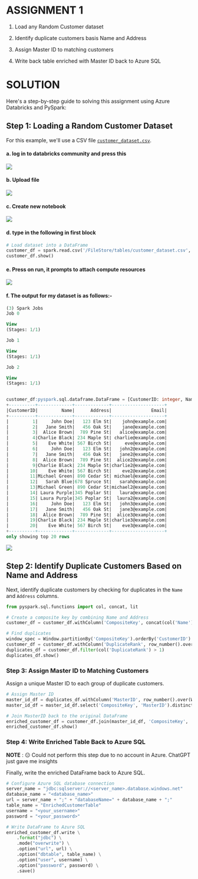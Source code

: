 # ASSIGNMENT 1

1. Load any Random Customer dataset 

2. Identify duplicate customers basis Name and Address 

3. Assign Master ID to matching customers 

4. Write back table enriched with Master ID back to Azure SQL

# SOLUTION

Here's a step-by-step guide to solving this assignment using Azure Databricks and PySpark:

## Step 1: Loading a Random Customer Dataset
For this example, we'll use a CSV file [`customer_dataset.csv`](./customer_dataset.csv).

#### a. log in to databricks community and press this
![](./Screenshot%20(902).png)

#### b. Upload file
![](./Screenshot%20(903).png)

#### c. Create new notebook
![](./Screenshot%20(904).png)

#### d. type in the following in first block
```python
# Load dataset into a DataFrame
customer_df = spark.read.csv('/FileStore/tables/customer_dataset.csv', header=True, inferSchema=True)
customer_df.show()
```
#### e. Press on run, it prompts to attach compute resources
![](./Screenshot%20(905).png)

#### f. The output for my dataset is as follows:-
```sql
(3) Spark Jobs
Job 0 

View
(Stages: 1/1)

Job 1 

View
(Stages: 1/1)

Job 2 

View
(Stages: 1/1)

 
customer_df:pyspark.sql.dataframe.DataFrame = [CustomerID: integer, Name: string ... 2 more fields]
+----------+-------------+-------------+--------------------+
|CustomerID|         Name|      Address|               Email|
+----------+-------------+-------------+--------------------+
|         1|     John Doe|   123 Elm St|    john@example.com|
|         2|   Jane Smith|   456 Oak St|    jane@example.com|
|         3|  Alice Brown|  789 Pine St|   alice@example.com|
|         4|Charlie Black| 234 Maple St| charlie@example.com|
|         5|    Eve White| 567 Birch St|     eve@example.com|
|         6|     John Doe|   123 Elm St|   john2@example.com|
|         7|   Jane Smith|   456 Oak St|   jane2@example.com|
|         8|  Alice Brown|  789 Pine St|  alice2@example.com|
|         9|Charlie Black| 234 Maple St|charlie2@example.com|
|        10|    Eve White| 567 Birch St|    eve2@example.com|
|        11|Michael Green| 890 Cedar St| michael@example.com|
|        12|   Sarah Blue|678 Spruce St|   sarah@example.com|
|        13|Michael Green| 890 Cedar St|michael2@example.com|
|        14| Laura Purple|345 Poplar St|   laura@example.com|
|        15| Laura Purple|345 Poplar St|  laura2@example.com|
|        16|     John Doe|   123 Elm St|   john3@example.com|
|        17|   Jane Smith|   456 Oak St|   jane3@example.com|
|        18|  Alice Brown|  789 Pine St|  alice3@example.com|
|        19|Charlie Black| 234 Maple St|charlie3@example.com|
|        20|    Eve White| 567 Birch St|    eve3@example.com|
+----------+-------------+-------------+--------------------+
only showing top 20 rows
```
![](./Screenshot%20(906).png)







## Step 2: Identify Duplicate Customers Based on Name and Address
Next, identify duplicate customers by checking for duplicates in the `Name` and `Address` columns.

```python
from pyspark.sql.functions import col, concat, lit

# Create a composite key by combining Name and Address
customer_df = customer_df.withColumn('CompositeKey', concat(col('Name'), lit('_'), col('Address')))

# Find duplicates
window_spec = Window.partitionBy('CompositeKey').orderBy('CustomerID')
customer_df = customer_df.withColumn('DuplicateRank', row_number().over(window_spec))
duplicates_df = customer_df.filter(col('DuplicateRank') > 1)
duplicates_df.show()
```

### Step 3: Assign Master ID to Matching Customers
Assign a unique Master ID to each group of duplicate customers.

```python
# Assign Master ID
master_id_df = duplicates_df.withColumn('MasterID', row_number().over(Window.orderBy(monotonically_increasing_id())))
master_id_df = master_id_df.select('CompositeKey', 'MasterID').distinct()

# Join MasterID back to the original DataFrame
enriched_customer_df = customer_df.join(master_id_df, 'CompositeKey', 'left')
enriched_customer_df.show()
```

### Step 4: Write Enriched Table Back to Azure SQL
**NOTE** : 😐 Could not perform this step due to no account in Azure. ChatGPT just gave me insights



Finally, write the enriched DataFrame back to Azure SQL.

```python
# Configure Azure SQL database connection
server_name = "jdbc:sqlserver://<server_name>.database.windows.net"
database_name = "<database_name>"
url = server_name + ";" + "databaseName=" + database_name + ";"
table_name = "EnrichedCustomerTable"
username = "<your_username>"
password = "<your_password>"

# Write DataFrame to Azure SQL
enriched_customer_df.write \
    .format("jdbc") \
    .mode("overwrite") \
    .option("url", url) \
    .option("dbtable", table_name) \
    .option("user", username) \
    .option("password", password) \
    .save()
```
